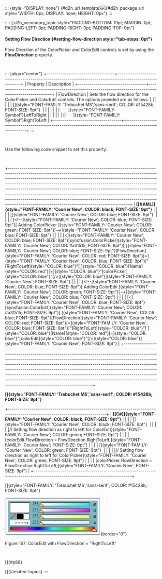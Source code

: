 ::: {style="DISPLAY: none"}
[](ms-xhelp:///?Id=d2h_url_template){#d2h_url_template}![](!package_url!){#d2h_package_url style="WIDTH: 0px; DISPLAY: none; HEIGHT: 0px"}
:::

:::: {.d2h_secondary_topic style="PADDING-BOTTOM: 10pt; MARGIN: 0pt; PADDING-LEFT: 0pt; PADDING-RIGHT: 0pt; PADDING-TOP: 0pt"}
#### Setting Flow Direction {#setting-flow-direction style="tab-stops: 0pt"}

Flow Direction of the ColorPicker and ColorEdit controls is set by using the **FlowDirection** property.

 

::: {align="center"}
+-----------------------------------+----------------------------------------------------------------------------------------------------------+
| Property                          | Description                                                                                              |
+-----------------------------------+----------------------------------------------------------------------------------------------------------+
| FlowDirection                     | Sets the flow direction for the ColorPicker and ColorEdit controls. The options provided are as follows. |
|                                   |                                                                                                          |
|                                   | []{style="FONT-FAMILY: 'Trebuchet MS','sans-serif'; COLOR: #15428b; FONT-SIZE: 9pt"}                     |
|                                   |                                                                                                          |
|                                   | [·      ]{style="FONT-FAMILY: Symbol"}LeftToRight                                                        |
|                                   |                                                                                                          |
|                                   | [·      ]{style="FONT-FAMILY: Symbol"}RightToLeft                                                        |
+-----------------------------------+----------------------------------------------------------------------------------------------------------+
:::

 

Use the following code snippet to set this property.

 

+--------------------------------------------------------------------------------------------------------------------------------------------------------------------------------------------------------------------------------------------------------------------------------------------------------------------------------------------------------------------------------------------------------------------------------------------------------------------------------------------------------------------------------------------------------------------------------------------------------------------------------+
| **[\[XAML\]]{style="FONT-FAMILY: 'Courier New'; COLOR: black; FONT-SIZE: 9pt"}**                                                                                                                                                                                                                                                                                                                                                                                                                                                                                                                                               |
|                                                                                                                                                                                                                                                                                                                                                                                                                                                                                                                                                                                                                                |
| []{style="FONT-FAMILY: 'Courier New'; COLOR: blue; FONT-SIZE: 9pt"}                                                                                                                                                                                                                                                                                                                                                                                                                                                                                                                                                            |
|                                                                                                                                                                                                                                                                                                                                                                                                                                                                                                                                                                                                                                |
| [\<!\--]{style="FONT-FAMILY: 'Courier New'; COLOR: blue; FONT-SIZE: 9pt"}[ Adding ColorPicker ]{style="FONT-FAMILY: 'Courier New'; COLOR: green; FONT-SIZE: 9pt"}[\--\>]{style="FONT-FAMILY: 'Courier New'; COLOR: blue; FONT-SIZE: 9pt"}                                                                                                                                                                                                                                                                                                                                                                                      |
|                                                                                                                                                                                                                                                                                                                                                                                                                                                                                                                                                                                                                                |
| [\<]{style="FONT-FAMILY: 'Courier New'; COLOR: blue; FONT-SIZE: 9pt"}[syncfusion:ColorPicker]{style="FONT-FAMILY: 'Courier New'; COLOR: #a31515; FONT-SIZE: 9pt"}[ ]{style="FONT-FAMILY: 'Courier New'; COLOR: blue; FONT-SIZE: 9pt"}[FlowDirection]{style="FONT-FAMILY: 'Courier New'; COLOR: red; FONT-SIZE: 9pt"}[=]{style="FONT-FAMILY: 'Courier New'; COLOR: blue; FONT-SIZE: 9pt"}[\"[RightToLeft]{style="COLOR: blue"}\"[ ]{style="COLOR: blue"}[Name]{style="COLOR: red"}[=]{style="COLOR: blue"}\"[colorPicker]{style="COLOR: blue"}\"[/\>]{style="COLOR: blue"}]{style="FONT-FAMILY: 'Courier New'; FONT-SIZE: 9pt"} |
|                                                                                                                                                                                                                                                                                                                                                                                                                                                                                                                                                                                                                                |
| [\<!\--]{style="FONT-FAMILY: 'Courier New'; COLOR: blue; FONT-SIZE: 9pt"}[ Adding ColorEdit ]{style="FONT-FAMILY: 'Courier New'; COLOR: green; FONT-SIZE: 9pt"}[\--\>]{style="FONT-FAMILY: 'Courier New'; COLOR: blue; FONT-SIZE: 9pt"}                                                                                                                                                                                                                                                                                                                                                                                        |
|                                                                                                                                                                                                                                                                                                                                                                                                                                                                                                                                                                                                                                |
| [\<]{style="FONT-FAMILY: 'Courier New'; COLOR: blue; FONT-SIZE: 9pt"}[syncfusion:ColorEdit]{style="FONT-FAMILY: 'Courier New'; COLOR: #a31515; FONT-SIZE: 9pt"}[ ]{style="FONT-FAMILY: 'Courier New'; COLOR: blue; FONT-SIZE: 9pt"}[FlowDirection]{style="FONT-FAMILY: 'Courier New'; COLOR: red; FONT-SIZE: 9pt"}[=]{style="FONT-FAMILY: 'Courier New'; COLOR: blue; FONT-SIZE: 9pt"}[\"[RightToLeft]{style="COLOR: blue"}\"[ ]{style="COLOR: blue"}[Name]{style="COLOR: red"}[=]{style="COLOR: blue"}\"[colorEdit]{style="COLOR: blue"}\"[/\>]{style="COLOR: blue"}]{style="FONT-FAMILY: 'Courier New'; FONT-SIZE: 9pt"}     |
+--------------------------------------------------------------------------------------------------------------------------------------------------------------------------------------------------------------------------------------------------------------------------------------------------------------------------------------------------------------------------------------------------------------------------------------------------------------------------------------------------------------------------------------------------------------------------------------------------------------------------------+

**[]{style="FONT-FAMILY: 'Trebuchet MS','sans-serif'; COLOR: #15428b; FONT-SIZE: 9pt"}** 

+--------------------------------------------------------------------------------------------------------------------------------+
| **[\[C#\]]{style="FONT-FAMILY: 'Courier New'; COLOR: black; FONT-SIZE: 9pt"}**                                                 |
|                                                                                                                                |
| []{style="FONT-FAMILY: 'Courier New'; COLOR: black; FONT-SIZE: 9pt"}                                                           |
|                                                                                                                                |
| [// Setting flow direction as right to left for ColorEdit]{style="FONT-FAMILY: 'Courier New'; COLOR: green; FONT-SIZE: 9pt"}   |
|                                                                                                                                |
| [colorEdit.FlowDirection = FlowDirection.RightToLeft;]{style="FONT-FAMILY: 'Courier New'; FONT-SIZE: 9pt"}                     |
|                                                                                                                                |
| []{style="FONT-FAMILY: 'Courier New'; COLOR: green; FONT-SIZE: 9pt"}                                                           |
|                                                                                                                                |
| [// Setting flow direction as right to left for ColorPicker]{style="FONT-FAMILY: 'Courier New'; COLOR: green; FONT-SIZE: 9pt"} |
|                                                                                                                                |
| [colorPicker.FlowDirection = FlowDirection.RightToLeft;]{style="FONT-FAMILY: 'Courier New'; FONT-SIZE: 9pt"}                   |
+--------------------------------------------------------------------------------------------------------------------------------+

[]{style="FONT-FAMILY: 'Trebuchet MS','sans-serif'; COLOR: #15428b; FONT-SIZE: 9pt"} 

![](ImagesExt/image30_167.jpg){border="0"}

Figure 167: ColorEdit with FlowDirection = \"RightToLeft\"

 

[]{#p86} 

[]{#related-topics}
::::
